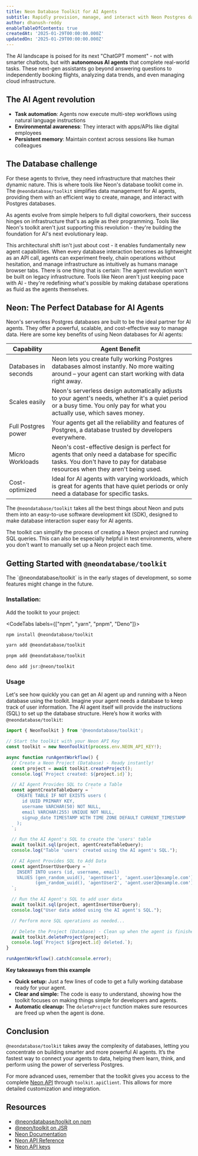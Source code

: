 ```yaml
---
title: Neon Database Toolkit for AI Agents
subtitle: Rapidly provision, manage, and interact with Neon Postgres databases in your AI agent workflows
author: dhanush-reddy
enableTableOfContents: true
createdAt: '2025-01-29T00:00:00.000Z'
updatedOn: '2025-01-29T00:00:00.000Z'
---
```


The AI landscape is poised for its next "ChatGPT moment" - not with smarter chatbots, but with **autonomous AI agents** that complete real-world tasks. These next-gen assistants go beyond answering questions to independently booking flights, analyzing data trends, and even managing cloud infrastructure.

## The AI Agent revolution

- **Task automation**: Agents now execute multi-step workflows using natural language instructions
- **Environmental awareness**: They interact with apps/APIs like digital employees
- **Persistent memory**: Maintain context across sessions like human colleagues

## The Database challenge

For these agents to thrive, they need infrastructure that matches their dynamic nature. This is where tools like Neon's database toolkit come in. The `@neondatabase/toolkit` simplifies data management for AI agents, providing them with an efficient way to create, manage, and interact with Postgres databases.

As agents evolve from simple helpers to full digital coworkers, their success hinges on infrastructure that's as agile as their programming. Tools like Neon's toolkit aren't just supporting this revolution - they're building the foundation for AI's next evolutionary leap.

This architectural shift isn't just about cost - it enables fundamentally new agent capabilities. When every database interaction becomes as lightweight as an API call, agents can experiment freely, chain operations without hesitation, and manage infrastructure as intuitively as humans manage browser tabs.
There is one thing that is certain: The agent revolution won't be built on legacy infrastructure. Tools like Neon aren't just keeping pace with AI - they're redefining what's possible by making database operations as fluid as the agents themselves.

## Neon: The Perfect Database for AI Agents

Neon's serverless Postgres databases are built to be the ideal partner for AI agents. They offer a powerful, scalable, and cost-effective way to manage data. Here are some key benefits of using Neon databases for AI agents:

| Capability           | Agent Benefit                                                                                                                                                                |
| -------------------- | ---------------------------------------------------------------------------------------------------------------------------------------------------------------------------- |
| Databases in seconds | Neon lets you create fully working Postgres databases almost instantly. No more waiting around – your agent can start working with data right away.                          |
| Scales easily        | Neon's serverless design automatically adjusts to your agent's needs, whether it's a quiet period or a busy time. You only pay for what you actually use, which saves money. |
| Full Postgres power  | Your agents get all the reliability and features of Postgres, a database trusted by developers everywhere.                                                                   |
| Micro Workloads      | Neon's cost-effective design is perfect for agents that only need a database for specific tasks. You don't have to pay for database resources when they aren't being used.   |
| Cost-optimized       | Ideal for AI agents with varying workloads, which is great for agents that have quiet periods or only need a database for specific tasks.                                    |

The `@neondatabase/toolkit` takes all the best things about Neon and puts them into an easy-to-use software development kit (SDK), designed to make database interaction super easy for AI agents.

The toolkit can simplify the process of creating a Neon project and running SQL queries. This can also be especially helpful in test environments, where you don't want to manually set up a Neon project each time.

## Getting Started with `@neondatabase/toolkit`

<Admonition type="note">
The `@neondatabase/toolkit` is in the early stages of development, so some features might change in the future.
</Admonition>

### Installation:

Add the toolkit to your project:

<CodeTabs labels={["npm", "yarn", "pnpm", "Deno"]}>

```bash
npm install @neondatabase/toolkit
```

```bash
yarn add @neondatabase/toolkit
```

```bash
pnpm add @neondatabase/toolkit
```

```bash
deno add jsr:@neon/toolkit
```

</CodeTabs>

### Usage

Let's see how quickly you can get an AI agent up and running with a Neon database using the toolkit. Imagine your agent needs a database to keep track of user information. The AI agent itself will provide the instructions (SQL) to set up the database structure. Here’s how it works with `@neondatabase/toolkit`:

```typescript
import { NeonToolkit } from '@neondatabase/toolkit';

// Start the toolkit with your Neon API Key
const toolkit = new NeonToolkit(process.env.NEON_API_KEY!);

async function runAgentWorkflow() {
  // Create a Neon Project (Database) - Ready instantly!
  const project = await toolkit.createProject();
  console.log(`Project created: ${project.id}`);

  // AI Agent Provides SQL to Create a Table
  const agentCreateTableQuery = `
    CREATE TABLE IF NOT EXISTS users (
      id UUID PRIMARY KEY,
      username VARCHAR(50) NOT NULL,
      email VARCHAR(255) UNIQUE NOT NULL,
      signup_date TIMESTAMP WITH TIME ZONE DEFAULT CURRENT_TIMESTAMP
    );
  `;

  // Run the AI Agent's SQL to create the 'users' table
  await toolkit.sql(project, agentCreateTableQuery);
  console.log("Table 'users' created using the AI agent's SQL.");

  // AI Agent Provides SQL to Add Data
  const agentInsertUserQuery = `
    INSERT INTO users (id, username, email)
    VALUES (gen_random_uuid(), 'agentUser1', 'agent.user1@example.com'),
           (gen_random_uuid(), 'agentUser2', 'agent.user2@example.com');
  `;

  // Run the AI Agent's SQL to add user data
  await toolkit.sql(project, agentInsertUserQuery);
  console.log("User data added using the AI agent's SQL.");

  // Perform more SQL operations as needed...

  // Delete the Project (Database) - Clean up when the agent is finished
  await toolkit.deleteProject(project);
  console.log(`Project ${project.id} deleted.`);
}

runAgentWorkflow().catch(console.error);
```

**Key takeaways from this example**

- **Quick setup:** Just a few lines of code to get a fully working database ready for your agent.
- **Clear and simple:** The code is easy to understand, showing how the toolkit focuses on making things simple for developers and agents.
- **Automatic cleanup:** The `deleteProject` function makes sure resources are freed up when the agent is done.

## Conclusion

`@neondatabase/toolkit` takes away the complexity of databases, letting you concentrate on building smarter and more powerful AI agents. It’s the fastest way to connect your agents to data, helping them learn, think, and perform using the power of serverless Postgres.

For more advanced uses, remember that the toolkit gives you access to the complete [Neon API](https://api-docs.neon.tech/reference/getting-started-with-neon-api) through `toolkit.apiClient`. This allows for more detailed customization and integration.

## Resources

- [@neondatabase/toolkit on npm](https://www.npmjs.com/package/@neondatabase/toolkit)
- [@neon/toolkit on JSR](https://jsr.io/@neon/toolkit)
- [Neon Documentation](https://neon.tech/docs/introduction)
- [Neon API Reference](https://api-docs.neon.tech/reference/getting-started-with-neon-api)
- [Neon API keys](/docs/manage/api-keys#creating-api-keys)

<NeedHelp/>
